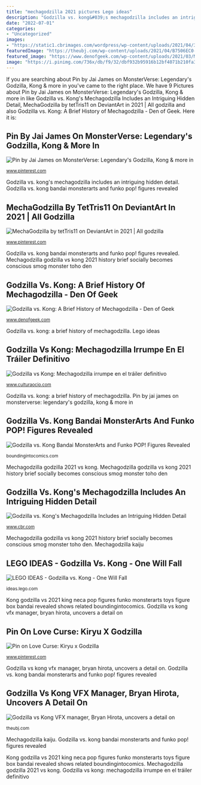 ```yaml
---
title: "mechagodzilla 2021 pictures Lego ideas"
description: "Godzilla vs. kong&#039;s mechagodzilla includes an intriguing hidden detail"
date: "2022-07-01"
categories:
- "Uncategorized"
images:
- "https://static1.cbrimages.com/wordpress/wp-content/uploads/2021/04/3-mechagodzilla.jpeg"
featuredImage: "https://theubj.com/wp-content/uploads/2021/04/B7506EC0-17D2-499D-8993-22428503282C.jpeg"
featured_image: "https://www.denofgeek.com/wp-content/uploads/2021/03/Mechagodzilla-1974.jpg?fit=1213%2C692"
image: "https://i.pinimg.com/736x/db/f9/32/dbf932b95916b12bf4071b210fa33ff8.jpg"
---
```


If you are searching about Pin by Jai James on MonsterVerse: Legendary&#039;s Godzilla, Kong &amp; more in you've came to the right place. We have 9 Pictures about Pin by Jai James on MonsterVerse: Legendary&#039;s Godzilla, Kong &amp; more in like Godzilla vs. Kong&#039;s Mechagodzilla Includes an Intriguing Hidden Detail, MechaGodzilla by tetTris11 on DeviantArt in 2021 | All godzilla and also Godzilla vs. Kong: A Brief History of Mechagodzilla - Den of Geek. Here it is:

## Pin By Jai James On MonsterVerse: Legendary&#039;s Godzilla, Kong &amp; More In

![Pin by Jai James on MonsterVerse: Legendary&#039;s Godzilla, Kong &amp; more in](https://i.pinimg.com/736x/3c/36/50/3c36502708156b0c2692f236610acfef.jpg "Lego ideas")

<small>www.pinterest.com</small>

Godzilla vs. kong&#039;s mechagodzilla includes an intriguing hidden detail. Godzilla vs. kong bandai monsterarts and funko pop! figures revealed

## MechaGodzilla By TetTris11 On DeviantArt In 2021 | All Godzilla

![MechaGodzilla by tetTris11 on DeviantArt in 2021 | All godzilla](https://i.pinimg.com/736x/6f/c5/ca/6fc5cad01d1b00d50fc53621a335a246.jpg "Godzilla vs kong: mechagodzilla irrumpe en el tráiler definitivo")

<small>www.pinterest.com</small>

Godzilla vs. kong bandai monsterarts and funko pop! figures revealed. Mechagodzilla godzilla vs kong 2021 history brief socially becomes conscious smog monster toho den

## Godzilla Vs. Kong: A Brief History Of Mechagodzilla - Den Of Geek

![Godzilla vs. Kong: A Brief History of Mechagodzilla - Den of Geek](https://www.denofgeek.com/wp-content/uploads/2021/03/Mechagodzilla-1974.jpg?fit=1213%2C692 "Monsterarts kaiju")

<small>www.denofgeek.com</small>

Godzilla vs. kong: a brief history of mechagodzilla. Lego ideas

## Godzilla Vs Kong: Mechagodzilla Irrumpe En El Tráiler Definitivo

![Godzilla vs Kong: Mechagodzilla irrumpe en el tráiler definitivo](https://img.europapress.es/fotoweb/fotonoticia_20210323174735_1200.jpg "Mechagodzilla godzilla vs kong 2021 history brief socially becomes conscious smog monster toho den")

<small>www.culturaocio.com</small>

Godzilla vs. kong: a brief history of mechagodzilla. Pin by jai james on monsterverse: legendary&#039;s godzilla, kong &amp; more in

## Godzilla Vs. Kong Bandai MonsterArts And Funko POP! Figures Revealed

![Godzilla vs. Kong Bandai MonsterArts and Funko POP! Figures Revealed](https://boundingintocomics.com/wp-content/uploads/2021/02/2021.02.01-07.53-boundingintocomics-60185c2aa2883.jpg "Mechagodzilla kaiju")

<small>boundingintocomics.com</small>

Mechagodzilla godzilla 2021 vs kong. Mechagodzilla godzilla vs kong 2021 history brief socially becomes conscious smog monster toho den

## Godzilla Vs. Kong&#039;s Mechagodzilla Includes An Intriguing Hidden Detail

![Godzilla vs. Kong&#039;s Mechagodzilla Includes an Intriguing Hidden Detail](https://static1.cbrimages.com/wordpress/wp-content/uploads/2021/04/3-mechagodzilla.jpeg "Mechagodzilla godzilla 2021 vs kong")

<small>www.cbr.com</small>

Mechagodzilla godzilla vs kong 2021 history brief socially becomes conscious smog monster toho den. Mechagodzilla kaiju

## LEGO IDEAS - Godzilla Vs. Kong - One Will Fall

![LEGO IDEAS - Godzilla vs. Kong - One Will Fall](https://ideascdn.lego.com/media/generate/entity/lego_ci/project/4e0f9233-600c-41f5-8fc9-6bf908227af6/3/resize:1600:900/legacy "Godzilla vs kong vfx manager, bryan hirota, uncovers a detail on")

<small>ideas.lego.com</small>

Kong godzilla vs 2021 king neca pop figures funko monsterarts toys figure box bandai revealed shows related boundingintocomics. Godzilla vs kong vfx manager, bryan hirota, uncovers a detail on

## Pin On Love Curse: Kiryu X Godzilla

![Pin on Love Curse: Kiryu x Godzilla](https://i.pinimg.com/736x/db/f9/32/dbf932b95916b12bf4071b210fa33ff8.jpg "Godzilla vs. kong: a brief history of mechagodzilla")

<small>www.pinterest.com</small>

Godzilla vs kong vfx manager, bryan hirota, uncovers a detail on. Godzilla vs. kong bandai monsterarts and funko pop! figures revealed

## Godzilla Vs Kong VFX Manager, Bryan Hirota, Uncovers A Detail On

![Godzilla vs Kong VFX manager, Bryan Hirota, uncovers a detail on](https://theubj.com/wp-content/uploads/2021/04/B7506EC0-17D2-499D-8993-22428503282C.jpeg "Kiryu godzilla mechagodzilla curse kaiju vore dagon")

<small>theubj.com</small>

Mechagodzilla kaiju. Godzilla vs. kong bandai monsterarts and funko pop! figures revealed

Kong godzilla vs 2021 king neca pop figures funko monsterarts toys figure box bandai revealed shows related boundingintocomics. Mechagodzilla godzilla 2021 vs kong. Godzilla vs kong: mechagodzilla irrumpe en el tráiler definitivo
